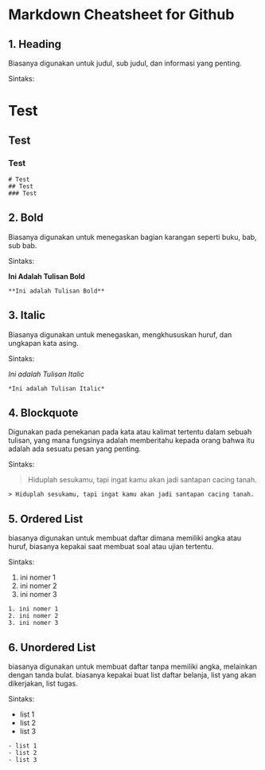 # Markdown Cheatsheet for Github

## 1. Heading
Biasanya digunakan untuk judul, sub judul, dan informasi yang penting.

Sintaks: 
# Test
## Test
### Test
```
# Test
## Test 
### Test
```

## 2. Bold
Biasanya digunakan untuk menegaskan bagian karangan seperti buku, bab, sub bab.

Sintaks:

**Ini Adalah Tulisan Bold**

```
**Ini adalah Tulisan Bold**
```

## 3. Italic
Biasanya digunakan untuk menegaskan, mengkhususkan huruf, dan ungkapan kata asing.

Sintaks:

*Ini adalah Tulisan Italic*
```
*Ini adalah Tulisan Italic*
```

## 4. Blockquote
Digunakan pada penekanan pada kata atau kalimat tertentu dalam sebuah tulisan, yang mana fungsinya adalah memberitahu kepada orang bahwa itu adalah ada sesuatu pesan yang penting.

Sintaks:
> Hiduplah sesukamu, tapi ingat kamu akan jadi santapan cacing tanah.

```
> Hiduplah sesukamu, tapi ingat kamu akan jadi santapan cacing tanah.
````

## 5. Ordered List
biasanya digunakan untuk membuat daftar dimana memiliki angka atau huruf, biasanya kepakai saat membuat soal atau ujian tertentu.

Sintaks:
1. ini nomer 1
2. ini nomer 2
3. ini nomer 3

```
1. ini nomer 1
2. ini nomer 2
3. ini nomer 3
```
## 6. Unordered List
biasanya digunakan untuk membuat daftar tanpa memiliki angka, melainkan dengan tanda bulat. biasanya kepakai buat list daftar belanja, list yang akan dikerjakan, list tugas.

Sintaks:

- list 1
- list 2
- list 3

```
- list 1
- list 2
- list 3
```
